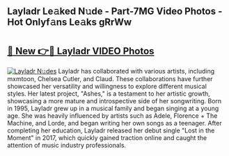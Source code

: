 ## Layladr Le𝚊ked N𝚞de - Part-7MG Video Photos - Hot Onlyf𝚊ns Le𝚊ks gRrWw

# <h2><a href="http://ab71522.deff.icu/?id=Layladr">🔗 New 👉🔴 Layladr VIDEO Photos</a></h2>

[![Layladr N𝚞des](https://i.imgur.com/rIISA9y.gif)](http://ab71522.deff.icu/?id=Layladr)
Layladr has collaborated with various artists, including mxmtoon, Chelsea Cutler, and Claud. These collaborations have further showcased her versatility and willingness to explore different musical styles. Her latest project, "Ashes," is a testament to her artistic growth, showcasing a more mature and introspective side of her songwriting. Born in 1995, Layladr grew up in a musical family and began singing at a young age. She was heavily influenced by artists such as Adele, Florence + The Machine, and Lorde, and began writing her own songs as a teenager. After completing her education, Layladr released her debut single "Lost in the Moment" in 2017, which quickly gained traction online and caught the attention of music industry professionals.
